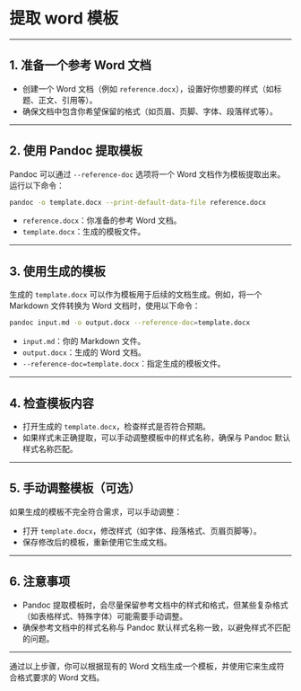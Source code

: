 # 提取 word 模板

---

## 1. 准备一个参考 Word 文档

- 创建一个 Word 文档（例如 `reference.docx`），设置好你想要的样式（如标题、正文、引用等）。
- 确保文档中包含你希望保留的格式（如页眉、页脚、字体、段落样式等）。

---

## 2. 使用 Pandoc 提取模板

Pandoc 可以通过 `--reference-doc` 选项将一个 Word 文档作为模板提取出来。运行以下命令：

```bash
pandoc -o template.docx --print-default-data-file reference.docx
```

- `reference.docx`：你准备的参考 Word 文档。
- `template.docx`：生成的模板文件。

---

## 3. 使用生成的模板

生成的 `template.docx` 可以作为模板用于后续的文档生成。例如，将一个 Markdown 文件转换为 Word 文档时，使用以下命令：

```bash
pandoc input.md -o output.docx --reference-doc=template.docx
```

- `input.md`：你的 Markdown 文件。
- `output.docx`：生成的 Word 文档。
- `--reference-doc=template.docx`：指定生成的模板文件。

---

## 4. 检查模板内容

- 打开生成的 `template.docx`，检查样式是否符合预期。
- 如果样式未正确提取，可以手动调整模板中的样式名称，确保与 Pandoc 默认样式名称匹配。

---

## 5. 手动调整模板（可选）

如果生成的模板不完全符合需求，可以手动调整：

- 打开 `template.docx`，修改样式（如字体、段落格式、页眉页脚等）。
- 保存修改后的模板，重新使用它生成文档。

---

## 6. 注意事项

- Pandoc 提取模板时，会尽量保留参考文档中的样式和格式，但某些复杂格式（如表格样式、特殊字体）可能需要手动调整。
- 确保参考文档中的样式名称与 Pandoc 默认样式名称一致，以避免样式不匹配的问题。

---

通过以上步骤，你可以根据现有的 Word 文档生成一个模板，并使用它来生成符合格式要求的 Word 文档。
